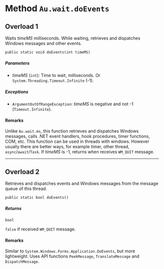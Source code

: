 # Method `Au.wait.doEvents`

## Overload 1

Waits *timeMS* milliseconds. While waiting, retrieves and dispatches Windows messages and other events.

```
public static void doEvents(int timeMS)
```

##### Parameters

- *timeMS*  (`int`):
    Time to wait, milliseconds. Or `System.Threading.Timeout.Infinite` (-1).

##### Exceptions

- `ArgumentOutOfRangeException`:
    *timeMS* is negative and not -1 (`Timeout.Infinite`).

#### Remarks

Unlike `Au.wait.ms`, this function retrieves and dispatches Windows messages, calls .NET event handlers, hook procedures, timer functions, COM, etc. This function can be used in threads with windows. However usually there are better ways, for example timer, other thread, `async`/`await`/`Task`. If *timeMS* is -1, returns when receives `WM_QUIT` message.

* * *

## Overload 2

Retrieves and dispatches events and Windows messages from the message queue of this thread.

```
public static bool doEvents()
```

##### Returns

`bool`

`false` if received `WM_QUIT` message.

#### Remarks

Similar to `System.Windows.Forms.Application.DoEvents`, but more lightweight. Uses API functions `PeekMessage`, `TranslateMessage` and `DispatchMessage`.